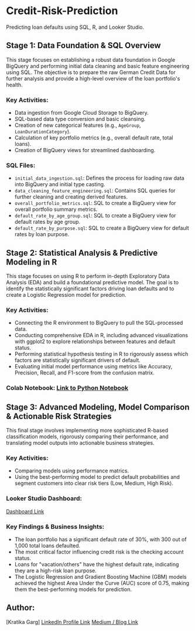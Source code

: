 # Credit-Risk-Prediction
Predicting loan defaults using SQL, R, and Looker Studio.

## Stage 1: Data Foundation & SQL Overview
This stage focuses on establishing a robust data foundation in Google BigQuery and performing initial data cleaning and basic feature engineering using SQL. The objective is to prepare the raw German Credit Data for further analysis and provide a high-level overview of the loan portfolio's health.

### Key Activities:
- Data ingestion from Google Cloud Storage to BigQuery.
- SQL-based data type conversion and basic cleansing.
- Creation of new categorical features (e.g., `AgeGroup`, `LoanDurationCategory`).
- Calculation of key portfolio metrics (e.g., overall default rate, total loans).
- Creation of BigQuery views for streamlined dashboarding.

### SQL Files:
- `initial_data_ingestion.sql`: Defines the process for loading raw data into BigQuery and initial type casting.
- `data_cleaning_feature_engineering.sql`: Contains SQL queries for further cleaning and creating derived features.
- `overall_portfolio_metrics.sql`: SQL to create a BigQuery view for overall portfolio summary metrics.
- `default_rate_by_age_group.sql`: SQL to create a BigQuery view for default rates by age group.
- `default_rate_by_purpose.sql`: SQL to create a BigQuery view for default rates by loan purpose.



## Stage 2: Statistical Analysis & Predictive Modeling in R
This stage focuses on using R to perform in-depth Exploratory Data Analysis (EDA) and build a foundational predictive model. The goal is to identify the statistically significant factors driving loan defaults and to create a Logistic Regression model for prediction.

### Key Activities:
- Connecting the R environment to BigQuery to pull the SQL-processed data.
- Conducting comprehensive EDA in R, including advanced visualizations with ggplot2 to explore relationships between features and default status.
- Performing statistical hypothesis testing in R to rigorously assess which factors are statistically significant drivers of default.
- Evaluating initial model performance using metrics like Accuracy, Precision, Recall, and F1-score from the confusion matrix.

### Colab Notebook: [Link to Python Notebook](https://github.com/kratikaatgithub/Credit-Risk-Prediction/blob/main/Stage%202/Credit_Risk_Assessment_Stage_2.ipynb)



## Stage 3: Advanced Modeling, Model Comparison & Actionable Risk Strategies
This final stage involves implementing more sophisticated R-based classification models, rigorously comparing their performance, and translating model outputs into actionable business strategies.

### Key Activities:
- Comparing models using performance matrics.
- Using the best-performing model to predict default probabilities and segment customers into clear risk tiers (Low, Medium, High Risk).

### Looker Studio Dashboard:
[Dashboard Link](https://lookerstudio.google.com/reporting/8b4c4b86-8f86-42c2-8e83-6fde101c56da/page/p_lp92wsodud)

### Key Findings & Business Insights:
- The loan portfolio has a significant default rate of 30%, with 300 out of 1,000 total loans defaulted.
- The most critical factor influencing credit risk is the checking account status.
- Loans for "vacation/others" have the highest default rate, indicating they are a high-risk loan purpose.
- The Logistic Regression and Gradient Boosting Machine (GBM) models achieved the highest Area Under the Curve (AUC) score of 0.75, making them the best-performing models for prediction.


## Author:
[Kratika Garg]
[LinkedIn Profile Link](https://www.linkedin.com/in/kratikagarg01/)
[Medium / Blog Link]()
